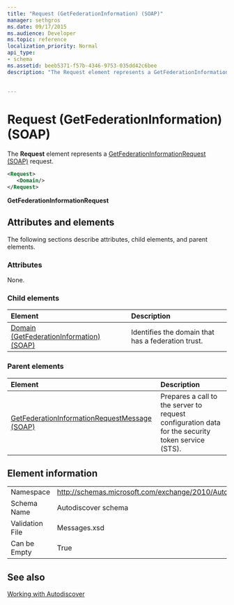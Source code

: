 ```yaml
---
title: "Request (GetFederationInformation) (SOAP)"
manager: sethgros
ms.date: 09/17/2015
ms.audience: Developer
ms.topic: reference
localization_priority: Normal
api_type:
- schema
ms.assetid: beeb5371-f57b-4346-9753-035dd42c6bee
description: "The Request element represents a GetFederationInformationRequest (SOAP) request."
 
 
---
```


# Request (GetFederationInformation) (SOAP)

The **Request** element represents a [GetFederationInformationRequest (SOAP)](getfederationinformationrequest-soap.md) request. 
  
```XML
<Request>
   <Domain/>
</Request>
```

 **GetFederationInformationRequest**
## Attributes and elements

The following sections describe attributes, child elements, and parent elements.
  
### Attributes

None.
  
### Child elements

|**Element**|**Description**|
|:-----|:-----|
|[Domain (GetFederationInformation) (SOAP)](domain-getfederationinformationsoap.md) <br/> |Identifies the domain that has a federation trust.  <br/> |
   
### Parent elements

|**Element**|**Description**|
|:-----|:-----|
|[GetFederationInformationRequestMessage (SOAP)](getfederationinformationrequestmessage-soap.md) <br/> |Prepares a call to the server to request configuration data for the security token service (STS).  <br/> |
   
## Element information

|||
|:-----|:-----|
|Namespace  <br/> |http://schemas.microsoft.com/exchange/2010/Autodiscover  <br/> |
|Schema Name  <br/> |Autodiscover schema  <br/> |
|Validation File  <br/> |Messages.xsd  <br/> |
|Can be Empty  <br/> |True  <br/> |
   
## See also



[Working with Autodiscover](http://msdn.microsoft.com/library/39726b67-2eb2-451b-9307-cfd0b518b55c%28Office.15%29.aspx)

